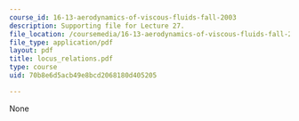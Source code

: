 ```yaml
---
course_id: 16-13-aerodynamics-of-viscous-fluids-fall-2003
description: Supporting file for Lecture 27.
file_location: /coursemedia/16-13-aerodynamics-of-viscous-fluids-fall-2003/70b8e6d5acb49e8bcd2068180d405205_locus_relations.pdf
file_type: application/pdf
layout: pdf
title: locus_relations.pdf
type: course
uid: 70b8e6d5acb49e8bcd2068180d405205

---
```

None